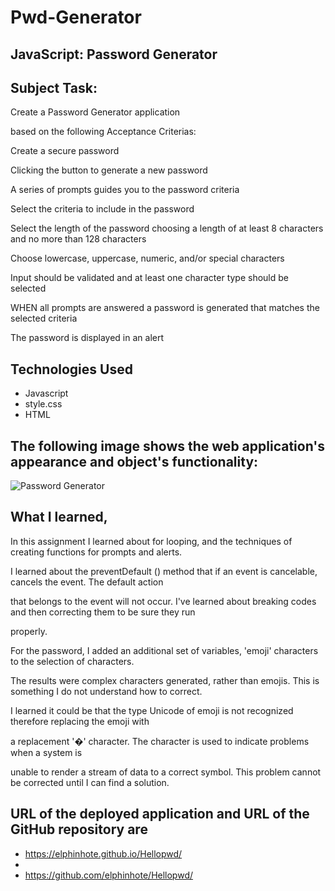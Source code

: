 # Pwd-Generator

## JavaScript: Password Generator

## Subject Task:

Create a Password Generator application

based on the following Acceptance Criterias:

Create a secure password

Clicking the button to generate a new password

A series of prompts guides you to the password criteria

Select the criteria to include in the password

Select the length of the password choosing a length of at least 8 characters and no more than 128 characters

Choose lowercase, uppercase, numeric, and/or special characters 

Input should be validated and at least one character type should be selected

WHEN all prompts are answered a password is generated that matches the selected criteria

The password is displayed in an alert 

## Technologies Used

* Javascript
* style.css
* HTML




## The following image shows the web application's appearance and object's functionality:

![Password Generator](https://user-images.githubusercontent.com/65749636/96331987-74cf4e00-1016-11eb-97ef-cf12d78981a8.PNG)



## What I learned,

In this assignment I learned about for looping, and the techniques of creating functions for prompts and alerts. 

I learned about the preventDefault () method that if an event is cancelable, cancels the event.  The default action

that belongs to the event will not occur. I've learned about breaking codes and then correcting them to be sure they run 

properly.

For the password, I added an additional set of variables, 'emoji' characters to the selection of characters. 

The results were complex characters generated, rather than emojis.  This is something I do not understand how to correct.

I learned it could be that the type Unicode of emoji is not recognized therefore replacing the emoji with 

a replacement '�' character. The character is used to indicate problems when a system is 

unable to render a stream of data to a correct symbol.  This problem cannot be corrected until I can find a solution.  

## URL of the deployed application and URL of the GitHub repository are 
* https://elphinhote.github.io/Hellopwd/
* 
* https://github.com/elphinhote/Hellopwd/


